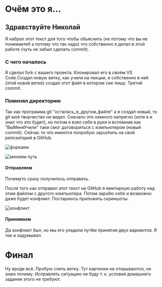 # Очём это я...
## Здравствуйте Николай
Я набрал этот текст для того чтобы обьяснить (не потому что вы не понимаетеб а потому что так надо) что собственно я делал в этой работе (чуть не забыл сделать commit).
### С чего началось
Я сделал fork с вашего проекта. Клонировал его в своём VS Code.Создал новую ветку, как учили на лекции, и собственно в ней (этой новой ветке) создал этот файл в котором сие пишу. Третий commit.
### Поменял директорию
Так как программа git "осталась_в_другом_файле" а я создал новый, то git моё творчество не видел. Сначало это немного напрягло (хотя я и знал что это будет), но потом я взял себя в руки и вспомнив как "ВыМеняУчили" таки смог договориться с компьютером (новый commit). Сейчас то что имеется попробую заpushить на свой репозиторий в GitHub.

![форкаем](р    )

![меняем путь](2024-08-03_08-55-06.png)


#### Отправляем
Почемуто сразу получилось отправить.

После того как отправил этот текст на GitHub я имитироую работу над этим файлом с другого компьютера. Потом заpullю себе и возможно даже будет конфликт. Постараюсь приложить скриншоты.

![конфликт](2024-08-03_09-59-32.png)


#### Принимаем 
Да конфликт был, но мы его уладили путём принятия двух вариантов. *Я так и задумывал*.

# Финал
Ну вроде всё. Пробую слить ветку. Тут картинки не открываются, не знаю почему. Исправлять ситуацию не буду т. к. условия домашнего задания этого не требуют.


